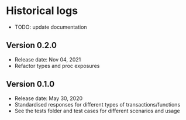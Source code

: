 # Historical logs

- TODO: update documentation

## Version 0.2.0

- Release date: Nov 04, 2021
- Refactor types and proc exposures

## Version 0.1.0

- Release date: May 30, 2020
- Standardised responses for different types of transactions/functions
- See the tests folder and test cases for different scenarios and usage
